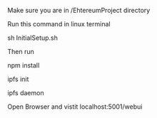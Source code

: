 
Make sure you are in /EhtereumProject directory

Run this command in linux terminal

sh InitialSetup.sh

Then run

npm install

ipfs init

ipfs daemon

Open Browser and vistit localhost:5001/webui
